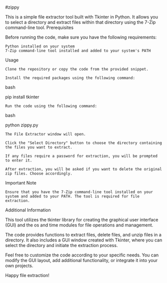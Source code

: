#zippy

This is a simple file extractor tool built with Tkinter in Python. It allows you to select a directory and extract files within that directory using the 7-Zip command-line tool.
Prerequisites

Before running the code, make sure you have the following requirements:

    Python installed on your system
    7-Zip command-line tool installed and added to your system's PATH

Usage

    Clone the repository or copy the code from the provided snippet.

    Install the required packages using the following command:

bash

pip install tkinter

    Run the code using the following command:

bash

python zippy.py

    The File Extractor window will open.

    Click the "Select Directory" button to choose the directory containing the files you want to extract.

    If any files require a password for extraction, you will be prompted to enter it.

    After extraction, you will be asked if you want to delete the original zip files. Choose accordingly.

Important Note

    Ensure that you have the 7-Zip command-line tool installed on your system and added to your PATH. The tool is required for file extraction.

Additional Information

This tool utilizes the tkinter library for creating the graphical user interface (GUI) and the os and time modules for file operations and management.

The code provides functions to extract files, delete files, and unzip files in a directory. It also includes a GUI window created with Tkinter, where you can select the directory and initiate the extraction process.

Feel free to customize the code according to your specific needs. You can modify the GUI layout, add additional functionality, or integrate it into your own projects.

Happy file extraction!
